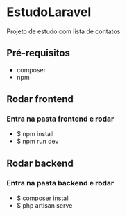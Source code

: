 # EstudoLaravel
Projeto de estudo com lista de contatos
## Pré-requisitos
- composer
- npm
## Rodar frontend
### Entra na pasta frontend e rodar
- $ npm install
- $ npm run dev

## Rodar backend
### Entra na pasta backend e rodar
- $ composer install
- $ php artisan serve


